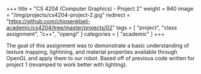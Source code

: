 +++
title = "CS 4204 (Computer Graphics) - Project 2"
weight = 940
image = "/img/projects/cs4204-project-2.jpg"
redirect = "https://github.com/chipsenkbeil-academic/cs4204/tree/master/projects/02"
tags = [ "project", "class assignment", "c++", "opengl" ]
categories = [ "academic" ]
+++

The goal of this assignment was to demonstrate a basic understanding of texture
mapping, lightining, and material properties available through OpenGL and apply
them to our robot. Based off of previous code written for project 1 (revamped
to work better with lighting).

